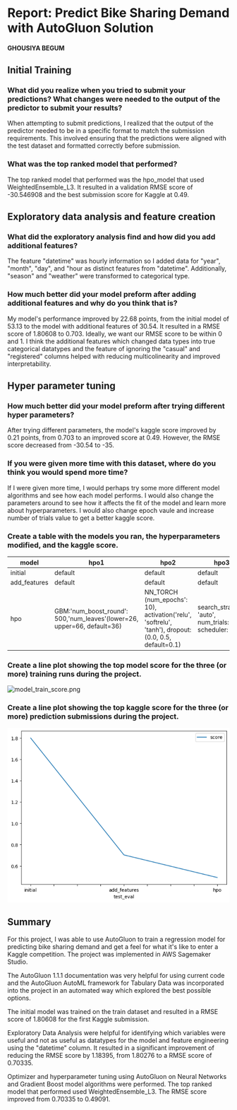 
# Report: Predict Bike Sharing Demand with AutoGluon Solution
#### GHOUSIYA BEGUM

## Initial Training
### What did you realize when you tried to submit your predictions? What changes were needed to the output of the predictor to submit your results?
When attempting to submit predictions, I realized that the output of the predictor needed to be in a specific format to match the submission requirements. This involved ensuring that the predictions were aligned with the test dataset and formatted correctly before submission.


### What was the top ranked model that performed?
The top ranked model that performed was the hpo_model that used WeightedEnsemble_L3. It resulted in a validation RMSE score of -30.546908 and the best submission score for Kaggle at 0.49.

## Exploratory data analysis and feature creation
### What did the exploratory analysis find and how did you add additional features?
The feature "datetime" was hourly information so I added data for "year", "month", "day", and "hour as distinct features from "datetime". 
Additionally, "season" and "weather" were transformed to categorical type.

### How much better did your model preform after adding additional features and why do you think that is?
My model's performance improved by 22.68 points, from the initial model of 53.13 to the model with additional features of 30.54. It resulted in a RMSE score of 1.80608 to 0.703. Ideally, we want our RMSE score to be within 0 and 1. I think the additional features which changed data types into true categorical datatypes and the feature of ignoring the "casual" and "registered" columns helped with reducing multicolinearity and improved interpretability.

## Hyper parameter tuning
### How much better did your model preform after trying different hyper parameters?
After trying different parameters, the model's kaggle score improved by 0.21 points, from 0.703 to an improved score at 0.49. However, the RMSE score decreased from -30.54 to -35.

### If you were given more time with this dataset, where do you think you would spend more time?
If I were given more time, I would perhaps try some more different model algorithms and see how each model performs. I would also change the parameters around to see how it affects the fit of the model and learn more about hyperparameters. I would also change epoch vaule and increase number of trials value to get a better kaggle score.

### Create a table with the models you ran, the hyperparameters modified, and the kaggle score.
|model|hpo1|hpo2|hpo3|score|
|--|--|--|--|--|
|initial|default|default|default|1.80276|
|add_features|default|default|default|0.70335|
|hpo|GBM:'num_boost_round': 500,'num_leaves'(lower=26, upper=66, default=36)|NN_TORCH (num_epochs': 10), activation('relu', 'softrelu', 'tanh'), dropout:(0.0, 0.5, default=0.1)|search_strategy: 'auto', num_trials: 2, scheduler: local|0.49091|

### Create a line plot showing the top model score for the three (or more) training runs during the project.



![model_train_score.png]()

### Create a line plot showing the top kaggle score for the three (or more) prediction submissions during the project.


![model_test_score.png](test_img.png)

## Summary
For this project, I was able to use AutoGluon to train a regression model for predicting bike sharing demand and get a feel for what it's like to enter a Kaggle competition. The project was implemented in AWS Sagemaker Studio.

The AutoGluon 1.1.1 documentation was very helpful for using current code and the AutoGluon AutoML framework for Tabulary Data was incorporated into the project in an automated way which explored the best possible options.

The initial model was trained on the train dataset and resulted in a RMSE score of 1.80608 for the first Kaggle submission.

Exploratory Data Analysis were helpful for identifying which variables were useful and not as useful as datatypes for the model and feature engineering using the "datetime" column. It resulted in a significant improvement of reducing the RMSE score by 1.18395, from 1.80276 to a RMSE score of 0.70335.

Optimizer and hyperparameter tuning using AutoGluon on Neural Networks and Gradient Boost model algorithms were performed. The top ranked model that performed used WeightedEnsemble_L3. The RMSE score improved from 0.70335 to 0.49091.
